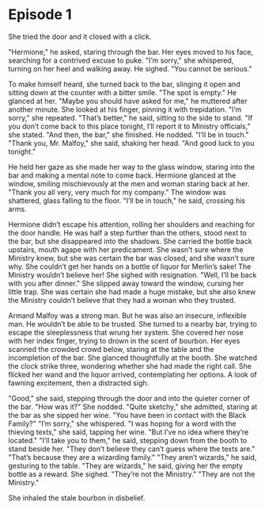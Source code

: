 # Episode 1

She tried the door and it closed with a click.

"Hermione," he asked, staring through the bar.
Her eyes moved to his face, searching for a contrived excuse to puke.
"I’m sorry," she whispered, turning on her heel and walking away.
He sighed. "You cannot be serious."

To make himself heard, she turned back to the bar, slinging it open and sitting down at the counter with a bitter smile.
"The spot is empty."
He glanced at her. "Maybe you should have asked for me," he muttered after another minute.
She looked at his finger, pinning it with trepidation. "I’m sorry," she repeated.
"That’s better," he said, sitting to the side to stand.
"If you don’t come back to this place tonight, I’ll report it to Ministry officials," she stated. "And then, the bar," she finished.
He nodded. "I’ll be in touch."
"Thank you, Mr. Malfoy," she said, shaking her head. "And good luck to you tonight."

He held her gaze as she made her way to the glass window, staring into the bar and making a mental note to come back.
Hermione glanced at the window, smiling mischievously at the men and woman staring back at her.
"Thank you all very, very much for my company."
The window was shattered, glass falling to the floor.
"I’ll be in touch," he said, crossing his arms.

Hermione didn’t escape his attention, rolling her shoulders and reaching for the door handle. He was half a step further than the others, stood next to the bar, but she disappeared into the shadows.
She carried the bottle back upstairs, mouth agape with her predicament.
She wasn’t sure where the Ministry knew, but she was certain the bar was closed, and she wasn’t sure why.
She couldn’t get her hands on a bottle of liquor for Merlin’s sake!
The Ministry wouldn’t believe her!
She sighed with resignation.
"Well, I’ll be back with you after dinner."
She slipped away toward the window, cursing her little trap. She was certain she had made a huge mistake, but she also knew the Ministry couldn’t believe that they had a woman who they trusted.

Armand Malfoy was a strong man.
But he was also an insecure, inflexible man. He wouldn’t be able to be trusted.
She turned to a nearby bar, trying to escape the sleeplessness that wrung her system. She covered her nose with her index finger, trying to drown in the scent of bourbon. Her eyes scanned the crowded crowd below, staring at the table and the incompletion of the bar. She glanced thoughtfully at the booth. She watched the clock strike three, wondering whether she had made the right call.
She flicked her wand and the liquor arrived, contemplating her options. A look of fawning excitement, then a distracted sigh.

"Good," she said, stepping through the door and into the quieter corner of the bar.
"How was it?"
She nodded. "Quite sketchy," she admitted, staring at the bar as she sipped her wine.
"You have been in contact with the Black Family?"
"I’m sorry," she whispered. "I was hoping for a word with the thieving texts," she said, tapping her wine. "But I’ve no idea where they’re located."
"I’ll take you to them," he said, stepping down from the booth to stand beside her. "They don’t believe they can’t guess where the texts are."
"That’s because they are a wizarding family."
"They aren’t wizards," he said, gesturing to the table. "They are wizards," he said, giving her the empty bottle as a reward.
She sighed. "They’re not the Ministry."
"They are not the Ministry."

She inhaled the stale bourbon in disbelief.
